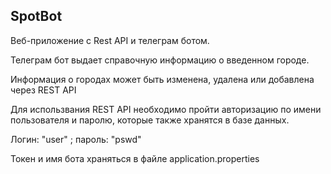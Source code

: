 <p><h2> SpotBot</h2>
<p>Веб-приложение с Rest API и телеграм ботом.
<p>Телеграм бот выдает справочную информацию о введенном городе.
<p>Информация о городах может быть изменена, удалена или добавлена через REST API
<p>Для использвания REST API необходимо пройти авторизацию по имени пользователя и паролю, которые также хранятся в базе данных.
<p>Логин: "user" ; пароль: "pswd"
<p>Токен и имя бота храняться в файле application.properties
